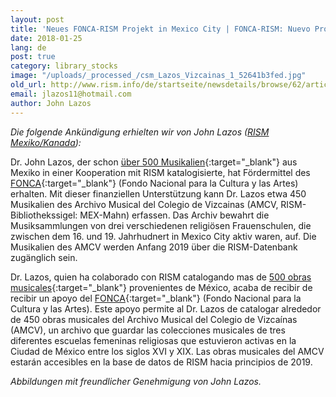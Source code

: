 ```yaml
---
layout: post
title: 'Neues FONCA-RISM Projekt in Mexico City | FONCA-RISM: Nuevo Proyecto en la Ciudad de México'
date: 2018-01-25
lang: de
post: true
category: library_stocks
image: "/uploads/_processed_/csm_Lazos_Vizcainas_1_52641b3fed.jpg"
old_url: http://www.rism.info/de/startseite/newsdetails/browse/62/article/64/new-fonca-rism-project-in-mexico-city-fonca-rism-nuevo-proyecto-en-la-ciudad-de-mexico.html
email: jlazos11@hotmail.com
author: John Lazos
---
```



_Die folgende Ankündigung erhielten wir von John Lazos ([RISM Mexiko/Kanada](/de/workgroups/mexico-dr-john-g-lazos/home.html)):_

Dr. John Lazos, der schon [über 500 Musikalien](https://opac.rism.info/search?View=rism&siglum=MEX-*){:target="_blank"} aus Mexiko in einer Kooperation mit RISM katalogisierte, hat Fördermittel des [FONCA](https://foncaenlinea.cultura.gob.mx/resultados/resultados.php?directo=3401){:target="_blank"} (Fondo Nacional para la Cultura y las Artes) erhalten. Mit dieser finanziellen Unterstützung kann Dr. Lazos etwa 450 Musikalien des Archivo Musical del Colegio de Vizcainas (AMCV, RISM-Bibliothekssigel: MEX-Mahn) erfassen. Das Archiv bewahrt die Musiksammlungen von drei verschiedenen religiösen Frauenschulen, die zwischen dem 16. und 19. Jahrhudnert in Mexico City aktiv waren, auf. Die Musikalien des AMCV werden Anfang 2019 über die RISM-Datenbank zugänglich sein.

Dr. Lazos, quien ha colaborado con RISM catalogando mas de [500 obras musicales](https://opac.rism.info/search?View=rism&siglum=MEX-*){:target="_blank"} provenientes de México, acaba de recibir de recibir un apoyo del [FONCA](https://foncaenlinea.cultura.gob.mx/resultados/resultados.php?directo=3401){:target="_blank"} (Fondo Nacional para la Cultura y las Artes). Este apoyo permite al Dr. Lazos de catalogar alrededor de 450 obras musicales del Archivo Musical del Colegio de Vizcaínas (AMCV), un archivo que guardar las colecciones musicales de tres diferentes escuelas femeninas religiosas que estuvieron activas en la Ciudad de México entre los siglos XVI y XIX. Las obras musicales del AMCV estarán accesibles en la base de datos de RISM hacia principios de 2019.

_Abbildungen mit freundlicher Genehmigung von John Lazos._

<script type="text/javascript">var switchTo5x=true;</script><script type="text/javascript" src="http://w.sharethis.com/button/buttons.js"></script><script type="text/javascript">stLight.options({publisher: "9b601438-1ce1-49d8-bfd7-9cff5df54c17", doNotHash: false, doNotCopy: false, hashAddressBar: false});</script>


